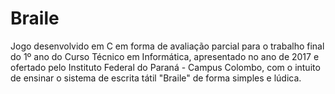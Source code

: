 # Braile
 Jogo desenvolvido em C em forma de avaliação parcial para o trabalho final do 1º ano do Curso Técnico em Informática, apresentado no ano de 2017 e ofertado pelo Instituto Federal do Paraná - Campus Colombo, com o intuito de ensinar o sistema de escrita tátil "Braile" de forma simples e lúdica.
